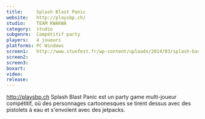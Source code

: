 ```yaml
---
title:     Splash Blast Panic
website:   http://playsbp.ch/
studio:    TEAM KWAKWA
category:  studio
subgenre:  Compétitif party
players:   4 joueurs
platforms: PC Windows
screen1:   http://www.stunfest.fr/wp-content/uploads/2014/03/splash-bast-past.png
screen2:   
screen3:
boxart:    
video:
release:
---
```


http://playsbp.ch	Splash Blast Panic est un party game multi-joueur compétitif, où des personnages cartoonesques se tirent dessus avec des pistolets à eau et s'envolent avec des jetpacks.
